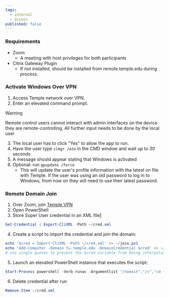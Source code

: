 ```yaml
---
tags:
  - internal
  - access
published: false
---
```

### Requirements

- Zoom
    - A meeting with host privileges for both participants
- Citrix Gateway Plugin
    - If not installed, should be installed from remote.temple.edu during process.

### Activate Windows Over VPN

1. Access Temple network over VPN.
2. Enter an elevated command prompt.

>[!warning] 
>Remote control users cannot interact with admin interfaces on the device they are remote-controlling. All further input needs to be done by the local user

3. The local user has to click "Yes" to allow the app to run.
4. Have the user type `slmgr /ato` in the CMD window and wait up to 30 seconds
5. A message should appear stating that Windows is activated
6. Optional: run `gpupdate /force`
    - This will update the user's profile information with the latest on file with Temple. If the user was using an old password to log in to Windows, from now on they will need to use their latest password.

### Remote Domain Join

1. Over Zoom, join [Temple VPN](https://remote.temple.edu)
2. Open PowerShell
3. Store Super User credential in an XML file[1](#05c65106-bcc7-4367-9d46-59ae6aaec0f1)

```powershell
Get-Credential | Export-CliXML -Path ~/cred.xml
```

4. Create a script to import the credential and join the domain:

```powershell
echo '$cred = Import-CliXML -Path ~/cred.xml' >> ~/join.ps1
echo 'Add-Computer -Domain tu.temple.edu -DomainCredential $cred' >> ~/join.ps1
# use single quotes to prevent the $cred variable from being interpolated
```

5. Launch an elevated PowerShell instance that executes the script:

```powershell
Start-Process powershell -Verb runas -Argumentlist "/noexit","/c","cd ~",".\join.ps1"
```

6. Delete credential after run

```powershell
Remove-Item ~/cred.xml
```